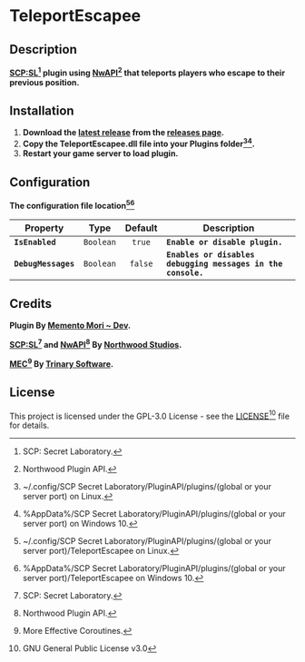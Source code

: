 # TeleportEscapee
## Description
**[SCP:SL](https://scpslgame.com/)[^scpsl] plugin using [NwAPI](https://github.com/northwood-studios/NwPluginAPI)[^nwapi] that teleports players who escape to their previous position.**

## Installation
1. **Download the [latest release](https://github.com/Memento-Mori-SCP/TeleportEscapee/releases/latest) from the [releases page](https://github.com/Memento-Mori-SCP/TeleportEscapee/releases).**
2. **Copy the TeleportEscapee.dll file into your **Plugins** folder[^linuxPlugins][^win10Plugins].**
3. **Restart your game server to load plugin.**

## Configuration
**The configuration file location[^linuxConfigs][^win10Configs]**

Property | Type | Default | Description
--- | :--: | :--: | ----
**`IsEnabled`** | `Boolean` | `true` | **`Enable or disable plugin.`**
**`DebugMessages`** | `Boolean` | `false` | **`Enables or disables debugging messages in the console.`**

## Credits
**Plugin By [Memento Mori ~ Dev](https://github.com/Memento-Mori-SCP).**

**[SCP:SL](https://scpslgame.com/)[^scpsl] and [NwAPI](https://github.com/northwood-studios/NwPluginAPI)[^nwapi] By [Northwood Studios](https://github.com/northwood-studios).**

**[MEC](http://trinary.tech/category/mec/)[^mec] By [Trinary Software](http://trinary.tech/).**

## License
This project is licensed under the GPL-3.0 License - see the [LICENSE](LICENSE)[^license] file for details.

[^scpsl]: SCP: Secret Laboratory.
[^nwapi]: Northwood Plugin API.
[^mec]: More Effective Coroutines.
[^linuxPlugins]: ~/.config/SCP Secret Laboratory/PluginAPI/plugins/(global or your server port) on Linux.
[^win10Plugins]: %AppData%/SCP Secret Laboratory/PluginAPI/plugins/(global or your server port) on Windows 10.
[^linuxConfigs]: ~/.config/SCP Secret Laboratory/PluginAPI/plugins/(global or your server port)/TeleportEscapee on Linux.
[^win10Configs]: %AppData%/SCP Secret Laboratory/PluginAPI/plugins/(global or your server port)/TeleportEscapee on Windows 10.
[^license]: GNU General Public License v3.0
